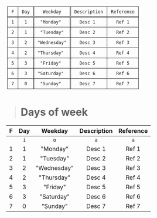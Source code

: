 ```text
┌───┬─────╥─────────────╥─────────────┬───────────┐
│ F │ Day ║   Weekday   ║ Description │ Reference │
╞═══╪═════╬═════════════╬═════════════╪═══════════╡
│ 1 │  1  ║  "Monday"   ║   Desc 1    │   Ref 1   │
├───┼─────╫─────────────╫─────────────┼───────────┤
│ 2 │  1  ║  "Tuesday"  ║   Desc 2    │   Ref 2   │
├───┼─────╫─────────────╫─────────────┼───────────┤
│ 3 │  2  ║ "Wednesday" ║   Desc 3    │   Ref 3   │
├───┼─────╫─────────────╫─────────────┼───────────┤
│ 4 │  2  ║ "Thursday"  ║   Desc 4    │   Ref 4   │
├───┼─────╫─────────────╫─────────────┼───────────┤
│ 5 │  3  ║  "Friday"   ║   Desc 5    │   Ref 5   │
├───┼─────╫─────────────╫─────────────┼───────────┤
│ 6 │  3  ║ "Saturday"  ║   Desc 6    │   Ref 6   │
├───┼─────╫─────────────╫─────────────┼───────────┤
│ 7 │  0  ║  "Sunday"   ║   Desc 7    │   Ref 7   │
└───┴─────╨─────────────╨─────────────┴───────────┘
```

> # Days of week

| F | Day |   Weekday   | Description | Reference |
|:-:|:---:|:-----------:|:-----------:|:---------:|
|   | `i` |     `o`     |     `a`     |    `a`    |
| 1 |  1  |  "Monday"   |   Desc 1    |   Ref 1   |
| 2 |  1  |  "Tuesday"  |   Desc 2    |   Ref 2   |
| 3 |  2  | "Wednesday" |   Desc 3    |   Ref 3   |
| 4 |  2  | "Thursday"  |   Desc 4    |   Ref 4   |
| 5 |  3  |  "Friday"   |   Desc 5    |   Ref 5   |
| 6 |  3  | "Saturday"  |   Desc 6    |   Ref 6   |
| 7 |  0  |  "Sunday"   |   Desc 7    |   Ref 7   |

